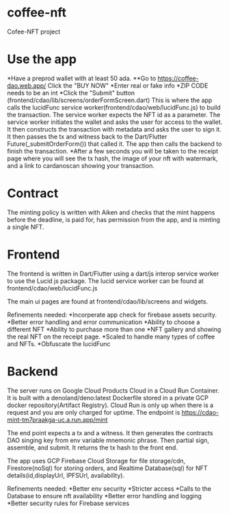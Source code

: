 # coffee-nft
Cofee-NFT project

# Use the app
*Have a preprod wallet with at least 50 ada.
**Go to https://coffee-dao.web.app/
Click the "BUY NOW"
*Enter real or fake info *ZIP CODE needs to be an int
*Click the "Submit" button (frontend/cdao/lib/screens/orderFormScreen.dart)
This is where the app calls the lucidFunc service worker(frontend/cdao/web/lucidFunc.js) to build the transaction. The service worker expects the NFT id as a parameter. The service worker initiates the wallet and asks the user for access to the wallet. It then constructs the transaction with metadata and asks the user to sign it. It then passes the tx and witness back to the Dart/Flutter Future(_submitOrderForm()) that called it. 
The app then calls the backend to finish the transaction.
*After a few seconds you will be taken to the receipt page where you will see the tx hash, the image of your nft with watermark, and a link to cardanoscan showing your transaction.

# Contract
The minting policy is written with Aiken and checks that the mint happens before the deadline, is paid for, has permission from the app, and is minting a single NFT.

# Frontend
The frontend is written in Dart/Flutter using a dart/js interop service worker to use the Lucid js package. The lucid service worker can be found at frontend/cdao/web/lucidFunc.js

The main ui pages are found at frontend/cdao/lib/screens and widgets.

Refinements needed:
*Incorperate app check for firebase assets security.
*Better error handling and error communication
*Ability to choose a different NFT
*Ability to purchase more than one
*NFT gallery and showing the real NFT on the receipt page.
*Scaled to handle many types of coffee and NFTs.
*Obfuscate the lucidFunc

# Backend
The server runs on Google Cloud Products Cloud in a Cloud Run Container. It is built with a denoland/deno:latest Dockerfile stored in a private GCP docker repository(Artifact Registry). Cloud Run is only up when there is a request and you are only charged for uptime. The endpoint is https://cdao-mint-tm7praakga-uc.a.run.app/mint

The end point expects a tx and a witness. It then generates the contracts DAO singing key from env variable mnemonic phrase. Then partial sign, assemble, and submit. It returns the tx hash to the front end.

The app uses GCP Firebase Cloud Storage for file storage/cdn, Firestore(noSql) for storing orders, and Realtime Database(sql) for NFT details(id,displayUrl, IPFSUrl, availability).

Refinements needed:
*Better env security
*Stricter access
*Calls to the Database to ensure nft availability
*Better error handling and logging
*Better security rules for Firebase services
